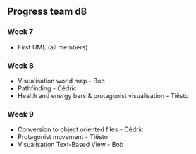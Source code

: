  ## Progress team d8

### Week 7
- First UML (all members)

### Week 8
- Visualisation world map - Bob
- Pathfinding - Cédric
- Health and energy bars & protagonist visualisation - Tiësto

### Week 9
- Conversion to object oriented files - Cédric
- Protagonist movement - Tiësto
- Visualisation Text-Based View - Bob